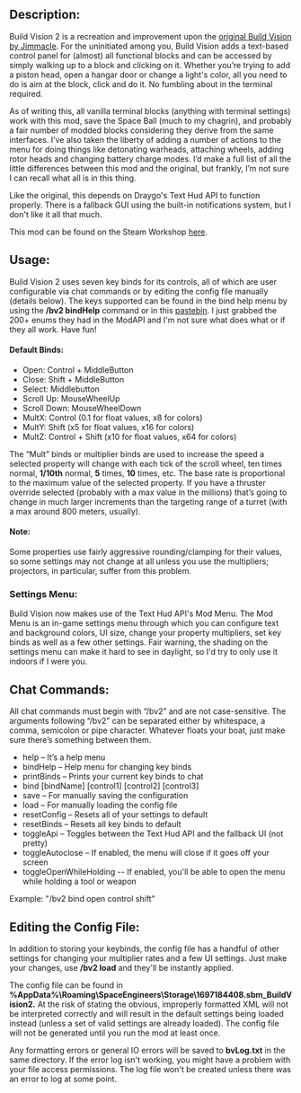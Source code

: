 ## Description:
Build Vision 2 is a recreation and improvement upon the [original Build Vision by Jimmacle](https://steamcommunity.com/sharedfiles/filedetails/?id=756792814). For the uninitiated among you, Build Vision adds a text-based control panel for (almost) all functional blocks and can be accessed by simply walking up to a block and clicking on it. Whether you’re trying to add a piston head, open a hangar door or change a light's color, all you need to do is aim at the block, click and do it. No fumbling about in the terminal required.

As of writing this, all vanilla terminal blocks (anything with terminal settings) work with this mod, save the Space Ball (much to my chagrin), and probably a fair number of modded blocks considering they derive from the same interfaces. I’ve also taken the liberty of adding a number of actions to the menu for doing things like detonating warheads, attaching wheels, adding rotor heads and changing battery charge modes. I’d make a full list of all the little differences between this mod and the original, but frankly, I’m not sure I can recall what all is in this thing.

Like the original, this depends on Draygo's Text Hud API to function properly. There is a fallback GUI using the built-in notifications system, but I don't like it all that much.

This mod can be found on the Steam Workshop [here](https://steamcommunity.com/sharedfiles/filedetails/?id=1697184408).

## Usage:
Build Vision 2 uses seven key binds for its controls, all of which are user configurable via chat commands or by editing the config file manually (details below). The keys supported can be found in the bind help menu by using the **/bv2 bindHelp** command or in this [pastebin](https://pastebin.com/mGNq3u1T). I just grabbed the 200+ enums they had in the ModAPI and I'm not sure what does what or if they all work. Have fun!

#### Default Binds:
* Open: Control + MiddleButton
* Close: Shift + MiddleButton
* Select: Middlebutton
* Scroll Up: MouseWheelUp
* Scroll Down: MouseWheelDown
* MultX: Control (0.1 for float values, x8 for colors)
* MultY: Shift (x5 for float values, x16 for colors)
* MultZ: Control + Shift (x10 for float values, x64 for colors)

The “Mult” binds or multiplier binds are used to increase the speed a selected property will change with each tick of the scroll wheel, ten times normal, **1/10th** normal, **5** times, **10** times, etc. The base rate is proportional to the maximum value of the selected property. If you have a thruster override selected (probably with a max value in the millions) that’s going to change in much larger increments than the targeting range of a turret (with a max around 800 meters, usually).

#### Note: 
Some properties use fairly aggressive rounding/clamping for their values, so some settings may not change at all unless you use the multipliers; projectors, in particular, suffer from this problem. 

### Settings Menu:
Build Vision now makes use of the Text Hud API's Mod Menu. The Mod Menu is an in-game settings menu through which you can configure text and background colors, UI size, change your property multipliers, set key binds as well as a few other settings. Fair warning, the shading on the settings menu can make it hard to see in daylight, so I'd try to only use it indoors if I were you.

## Chat Commands:
All chat commands must begin with “/bv2” and are not case-sensitive. The arguments following “/bv2” can be separated either by whitespace, a comma, semicolon or pipe character. Whatever floats your boat, just make sure there’s something between them.

* help – It’s a help menu
* bindHelp – Help menu for changing key binds
* printBinds – Prints your current key binds to chat
* bind [bindName] [control1] [control2] [control3]
* save – For manually saving the configuration
* load – For manually loading the config file
* resetConfig – Resets all of your settings to default
* resetBinds – Resets all key binds to default
* toggleApi – Toggles between the Text Hud API and the fallback UI (not pretty)
* toggleAutoclose – If enabled, the menu will close if it goes off your screen
* toggleOpenWhileHolding -- If enabled, you'll be able to open the menu while holding a tool or weapon

Example: "/bv2 bind open control shift"

## Editing the Config File:
In addition to storing your keybinds, the config file has a handful of other settings for changing your multiplier rates and a few UI settings. Just make your changes, use **/bv2 load** and they'll be instantly applied.

The config file can be found in **%AppData%\Roaming\SpaceEngineers\Storage\1697184408.sbm_BuildVision2.** At the risk of stating the obvious, improperly formatted XML will not be interpreted correctly and will result in the default settings being loaded instead (unless a set of valid settings are already loaded). The config file will not be generated until you run the mod at least once.

Any formatting errors or general IO errors will be saved to **bvLog.txt** in the same directory. If the error log isn't working, you might have a problem with your file access permissions. The log file won't be created unless there was an error to log at some point.

